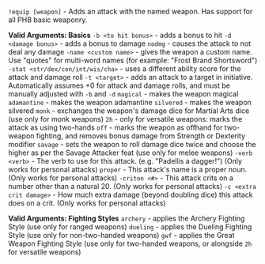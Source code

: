  `!equip [weapon]` - Adds an attack with the named weapon. Has support for all PHB basic weaponry.

__**Valid Arguments: Basics**__
`-b <to hit bonus>` - adds a bonus to hit 
`-d <damage bonus>` - adds a bonus to damage
`nodmg` - causes the attack to not deal any damage
`-name <custom name>` - gives the weapon a custom name. Use \"quotes\" for multi-word names (for example: \"Frost Brand Shortsword\")
`-stat <str/dex/con/int/wis/cha>` - uses a different ability score for the attack and damage roll 
`-t <target>` - adds an attack to a target in initiative. Automatically assumes +0 for attack and damage rolls, and must be manually adjusted with `-b` and `-d`
`magical` - makes the weapon magical
`adamantine` - makes the weapon adamantine
`silvered` - makes the weapon silvered
`monk` - exchanges the weapon's damage dice for Martial Arts dice (use only for monk weapons)
`2h` - only for versatile weapons: marks the attack as using two-hands
`off` - marks the weapon as offhand for two-weapon fighting, and removes bonus damage from Strength or Dexterity modifier
`savage` - sets the weapon to roll damage dice twice and choose the higher as per the Savage Attacker feat (use only for melee weapons)
`-verb <verb>` - The verb to use for this attack. (e.g. \"Padellis <verb> a dagger!\") (Only works for personal attacks)
`proper` - This attack's name is a proper noun. (Only works for personal attacks)
`-criton <#>` - This attack crits on a number other than a natural 20. (Only works for personal attacks)
`-c <extra crit damage>` - How much extra damage (beyond doubling dice) this attack does on a crit. (Only works for personal attacks)

__**Valid Arguments: Fighting Styles**__
`archery` - applies the Archery Fighting Style (use only for ranged weapons)
`dueling` - applies the Dueling Fighting Style (use only for non-two-handed weapons)
`gwf` - applies the Great Weapon Fighting Style (use only for two-handed weapons, or alongside `2h` for versatile weapons)